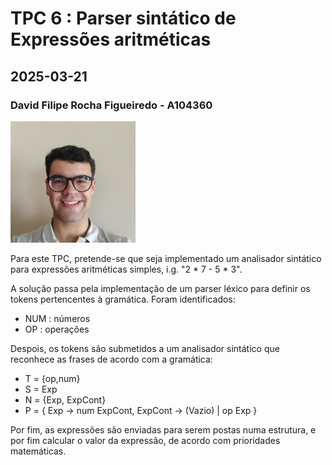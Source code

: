 # TPC 6 : Parser sintático de Expressões aritméticas

## 2025-03-21

### David Filipe Rocha Figueiredo - A104360

![fotoPerfil](../images/DavidFilipeRochaFigueiredoSMALL.png)

Para este TPC, pretende-se que seja implementado um analisador sintático para expressões aritméticas simples, i.g. "2 \* 7 - 5 \* 3".

A solução passa pela implementação de um parser léxico para definir os tokens pertencentes à gramática. Foram identificados:

- NUM : números
- OP  : operações

Despois, os tokens são submetidos a um analisador sintático que reconhece as
frases de acordo com a gramática:

- T = {op,num}
- S = Exp
- N = {Exp, ExpCont}
- P = {
    Exp     -> num ExpCont,
    ExpCont -> (Vazio)
            | op Exp
    }

Por fim, as expressões são enviadas para serem postas numa estrutura, e por fim calcular o valor da expressão, de acordo com prioridades matemáticas.
